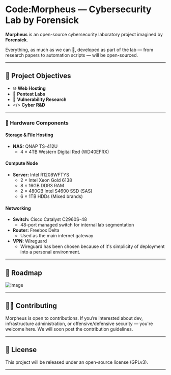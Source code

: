 # Code:Morpheus — Cybersecurity Lab by Forensick

**Morpheus** is an open-source cybersecurity laboratory project imagined by **Forensick**.

Everything, as much as we can 🙂, developed as part of the lab — from research papers to automation scripts — will be open-sourced.

---

## 🚀 Project Objectives

- 🌐 **Web Hosting**  
- 🧪 **Pentest Labs**  
- 🐞 **Vulnerability Research**  
- </> **Cyber R&D**

---

### 🔧 Hardware Components

#### **Storage & File Hosting**
- **NAS:** QNAP TS-412U  
  - 4 × 4TB Western Digital Red (WD40EFRX)

#### **Compute Node**
- **Server:** Intel R1208WFTYS  
  - 2 × Intel Xeon Gold 6138  
  - 8 × 16GB DDR3 RAM  
  - 2 × 480GB Intel S4600 SSD (SAS)  
  - 6 × 1TB HDDs (Mixed brands)

#### **Networking**
- **Switch:** Cisco Catalyst C2960S-48  
  - 48-port managed switch for internal lab segmentation
- **Router:** Freebox Delta  
  - Used as the main internet gateway
- **VPN**: Wireguard
  - Wireguard has been chosen because of it's simplicity of deployment into a personal environment.

---

## 🧭 Roadmap

![image](https://github.com/user-attachments/assets/3977fd77-05a8-4df8-b77b-66bc7e9a514c)

---

## 🧑‍💻 Contributing

Morpheus is open to contributions. If you’re interested about dev, infrastructure administration, or offensive/defensive security — you're welcome here. We will soon post the contribution guidelines.

---

## 📜 License

This project will be released under an open-source license (GPLv3).

---
